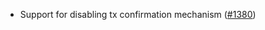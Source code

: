 *   Support for disabling tx confirmation mechanism ([#1380](https://github.com/informalsystems/ibc-rs/issues/1380))
